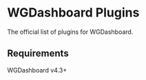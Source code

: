 # WGDashboard Plugins
The official list of plugins for WGDashboard.

## Requirements
WGDashboard v4.3+

